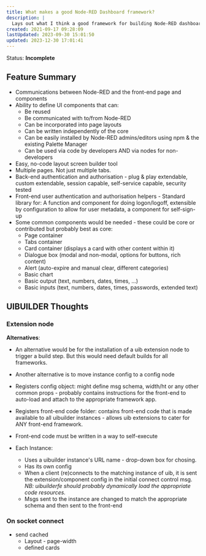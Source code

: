 ```yaml
---
title: What makes a good Node-RED Dashboard framework?
description: |
  Lays out what I think a good framework for building Node-RED dashboards would look like and what features it would have.
created: 2021-09-17 09:28:09
lastUpdated: 2023-09-30 15:01:50
updated: 2023-12-30 17:01:41
---
```


Status: **Incomplete**

## Feature Summary

* Communications between Node-RED and the front-end page and components
* Ability to define UI components that can:
  * Be reused
  * Be communicated with to/from Node-RED
  * Can be incorporated into page layouts
  * Can be written independently of the core
  * Can be easily installed by Node-RED admins/editors using npm & the existing Palette Manager
  * Can be used via code by developers AND via nodes for non-developers
* Easy, no-code layout screen builder tool
* Multiple pages. Not just multiple tabs.
* Back-end authentication and authorisation - plug & play extendable, custom extendable, session capable, self-service capable, security tested
* Front-end user authentication and authorisation helpers - Standard library for: A function and component for doing logon/logoff, extensible by configuration to allow for user metadata, a component for self-sign-up
* Some common components would be needed - these could be core or contributed but probably best as core:
  * Page container
  * Tabs container
  * Card container (displays a card with other content within it)
  * Dialogue box (modal and non-modal, options for buttons, rich content)
  * Alert (auto-expire and manual clear, different categories)
  * Basic chart
  * Basic output (text, numbers, dates, times, ...)
  * Basic inputs (text, numbers, dates, times, passwords, extended text)

## UIBUILDER Thoughts

### Extension node

**Alternatives**: 
* An alternative would be for the installation of a uib extension node to trigger a build step. But this would need default builds for all frameworks.
* Another alternative is to move instance config to a config node

* Registers config object: might define msg schema, width/ht or any other common props - probably contains instructions for the front-end to auto-load and attach to the appropriate framework app.
* Registers front-end code folder: contains front-end code that is made available to all uibuilder instances - allows uib extensions to cater for ANY front-end framework.
* Front-end code must be written in a way to self-execute
* Each Instance:
  * Uses a uibuilder instance's URL name - drop-down box for chosing.
  * Has its own config
  * When a client (re)connects to the matching instance of uib, it is sent the extension/component config in the initial connect control msg.
    _NB: uibuilderfe should probably dynamically load the appropriate code resources._
  * Msgs sent to the instance are changed to match the appropriate schema and then sent to the front-end

### On socket connect

* send cached
  * Layout - page-width
  * defined cards
